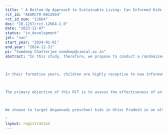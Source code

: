 ```yaml
---
title: " A Bottom Up Approach to Sustainable Living: Can Informed Kids Inform their Parents?"
rct_id: "AEARCTR-0012664"
rct_id_num: "12664"
doi: "10.1257/rct.12664-2.0"
date: "2023-12-07"
status: "in_development"
jel: "nan"
start_year: "2024-01-01"
end_year: "2024-12-31"
pi: "Somdeep Chatterjee somdeep@iimcal.ac.in"
abstract: "In this study, therefore, we propose to conduct a randomized control trial (RCT) to reduce single-use plastic consumption through an intervention targeted at young children to address the single-use plastic crisis. Randomized Controlled Trials (RCTs) are considered one of the robust research designs to identify causal linkages in economics literature. Educating and fostering awareness among young children is paramount, as it offers the potential for a lasting impact.
 
In their formative years, children are highly receptive to new information and behavioural patterns. By instilling eco-conscious habits and awareness of the consequences of single-use plastics early in their lives, we have the opportunity to shape a generation of individuals who will make environmentally responsible choices throughout their lifetime. These choices can ripple through society, influencing their families, peers, and future generations.

The primary objective of this RCT is to assess the effectiveness of an intervention program aimed at reducing the use of single-use plastics among children aged 4-6 years. We aim to shape environmentally conscious behaviours and attitudes toward single-use plastics by intervening at an early age. 

We choose to target Anganwadi preschool kids in Uttar Pradesh in an attempt to study if they can inspire their parents to learn from their environmentally conscious behaviour and adopt sustainable practices in the household.
"
layout: registration
---
```


